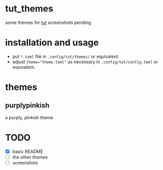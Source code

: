 # tut_themes
some themes for [tut](https://github.com/RasmusLindroth/tut)
screenshots pending

# installation and usage
- put `*.toml` file in `.config/tut/themes/` or equivalent.
- adjust `theme="theme.toml"` as necessary in `.config/tut/config.toml` or equivalent.

# themes
## purplypinkish
a purply, pinkish theme

# TODO
- [x] basic README
- [ ] the other themes
- [ ] screenshots
